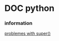 # DOC python


### information

[problemes with super()](https://thingspython.wordpress.com/2010/09/27/another-super-wrinkle-raising-typeerror/)